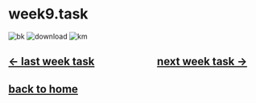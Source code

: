 # week9.task

![bk](https://github.com/letian7/MCA-2023/assets/146345116/6235dbd5-7761-42ea-8bdb-c841e9cd5137)
![download](https://github.com/letian7/MCA-2023/assets/146345116/4cef5c37-2f19-4a75-bc5e-5837e3cd2576)
![km](https://github.com/letian7/MCA-2023/assets/146345116/eb8f3d6d-9ddb-418b-b2c3-d33c6edb303b)
## [&larr; last week task](week8.md) &nbsp;&nbsp;&nbsp; &nbsp;&nbsp;&nbsp; &nbsp;&nbsp;&nbsp; &nbsp;&nbsp;&nbsp; &nbsp;&nbsp;&nbsp; &nbsp;&nbsp;&nbsp; [next week task &rarr;](week10.md)
## [back to home](README.md)

